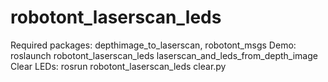 # robotont_laserscan_leds
Required packages: depthimage_to_laserscan, robotont_msgs 
Demo: roslaunch robotont_laserscan_leds laserscan_and_leds_from_depth_image
Clear LEDs: rosrun robotont_laserscan_leds clear.py
